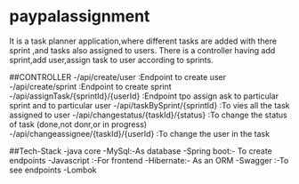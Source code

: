 # paypalassignment
It is a task planner application,where different tasks are added with there sprint ,and tasks also assigned to users.
There is a controller having add sprint,add user,assign task to user according to sprints.

##CONTROLLER
-/api/create/user                                  :Endpoint to create user 
-/api/create/sprint                                :Endpoint to create sprint
-/api/assignTask/{sprintId}/{userId}               :Endpoint tpo assign ask to particular sprint and to particular user
-/api/taskBySprint/{sprintId}                      :To vies all the task assigned to user
-/api/changestatus/{taskId}/{status}               :To change the status of task (done,not donr,or in progress)
-/api/changeassignee/{taskId}/{userId}             :To change the user in the task 

##Tech-Stack
-java core
-MySql:-As database
-Spring boot:- To create endpoints
-Javascript :-For frontend
-Hibernate:- As an ORM
-Swagger :-To see endpoints
-Lombok
